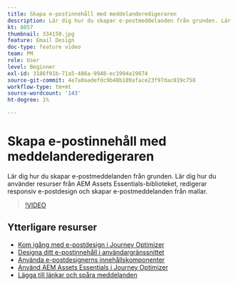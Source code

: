 ```yaml
---
title: Skapa e-postinnehåll med meddelanderedigeraren
description: Lär dig hur du skapar e-postmeddelanden från grunden. Lär dig hur du använder resurser från AEM Assets Essentials-biblioteket, redigerar responsiv e-postdesign och skapar e-postmeddelanden från mallar.
kt: 8057
thumbnail: 334150.jpg
feature: Email Design
doc-type: feature video
team: PM
role: User
level: Beginner
exl-id: 3186f91b-71a5-486a-9948-ec1994a19874
source-git-commit: 4e7a0aadefdc9b48b189aface23f97dac819c758
workflow-type: tm+mt
source-wordcount: '143'
ht-degree: 1%

---
```


# Skapa e-postinnehåll med meddelanderedigeraren

Lär dig hur du skapar e-postmeddelanden från grunden. Lär dig hur du använder resurser från AEM Assets Essentials-biblioteket, redigerar responsiv e-postdesign och skapar e-postmeddelanden från mallar.

>[!VIDEO](https://video.tv.adobe.com/v/334150?quality=12)

## Ytterligare resurser

* [Kom igång med e-postdesign i Journey Optimizer](https://experienceleague.adobe.com/docs/journey-optimizer/using/create-messages/email-designer/design-emails.html)
* [Designa ditt e-postinnehåll i användargränssnittet](https://experienceleague.adobe.com/docs/journey-optimizer/using/create-messages/email-designer/create-email-content.html)
* [Använda e-postdesignerns innehållskomponenter](https://experienceleague.adobe.com/docs/journey-optimizer/using/create-messages/email-designer/content-components.html)
* [Använd AEM Assets Essentials i Journey Optimizer](https://experienceleague.adobe.com/docs/journey-optimizer/using/create-messages/assets-essentials.html)
* [Lägga till länkar och spåra meddelanden](https://experienceleague.adobe.com/docs/journey-optimizer/using/create-messages/message-tracking.html)
